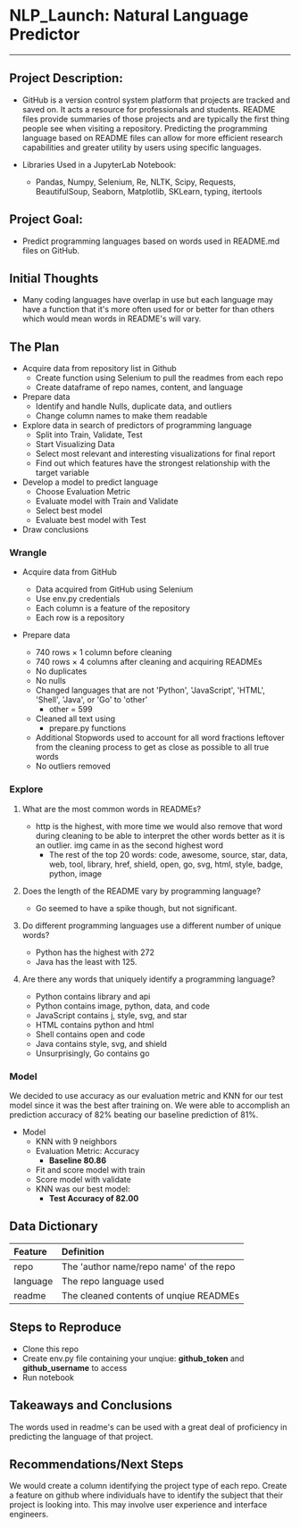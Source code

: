 # NLP_Launch: Natural Language Predictor

---

## Project Description:

* GitHub is a version control system platform that projects are tracked and saved on. It acts a resource for professionals and students. README files provide summaries of those projects and are typically the first thing people see when visiting a repository. Predicting the programming language based on README files can allow for more efficient research capabilities and greater utility by users using specific languages.

* Libraries Used in a JupyterLab Notebook:
    * Pandas, Numpy, Selenium, Re, NLTK, Scipy, Requests, BeautifulSoup, Seaborn, Matplotlib, SKLearn, typing, itertools
    
## Project Goal:

* Predict programming languages based on words used in README.md files on GitHub.
    
## Initial Thoughts 

* Many coding languages have overlap in use but each language may have a function that it's more often used for or better for than others which would mean words in README's will vary.
   
## The Plan

* Acquire data from repository list in Github
    * Create function using Selenium to pull the readmes from each repo
    * Create dataframe of repo names, content, and language
* Prepare data
    * Identify and handle Nulls, duplicate data, and outliers
    * Change column names to make them readable
* Explore data in search of predictors of programming language
    * Split into Train, Validate, Test
    * Start Visualizing Data
    * Select most relevant and interesting visualizations for final report
    * Find out which features have the strongest relationship with the target variable
* Develop a model to predict language
    * Choose Evaluation Metric
    * Evaluate model with Train and Validate
    * Select best model
    * Evaluate best model with Test
* Draw conclusions
    

### Wrangle

* Acquire data from GitHub
    * Data acquired from GitHub using Selenium
    * Use env.py credentials
    * Each column is a feature of the repository
    * Each row is a repository

* Prepare data
    * 740 rows × 1 column before cleaning
    * 740 rows × 4 columns after cleaning and acquiring READMEs
    * No duplicates
    * No nulls
    * Changed languages that are not 'Python', 'JavaScript', 'HTML', 'Shell', 'Java', or 'Go' to 'other'
        * other = 599
    * Cleaned all text using
        * prepare.py functions
    * Additional Stopwords used to account for all word fractions leftover from the cleaning process to get as close as possible to all true words
    * No outliers removed

### Explore

1. What are the most common words in READMEs?
    * http is the highest, with more time we would also remove that word during cleaning to be able to interpret the other words better as it is an outlier. img came in as the second highest word
        * The rest of the top 20 words: code, awesome, source, star, data, web, tool, library, href, shield, open, go, svg, html, style, badge, python, image
        
2. Does the length of the README vary by programming language?
    * Go seemed to have a spike though, but not significant.

3. Do different programming languages use a different number of unique words?
    * Python has the highest with 272
    * Java has the least with 125.
 
4. Are there any words that uniquely identify a programming language?
    * Python contains library and api
    * Python contains image, python, data, and code
    * JavaScript contains j, style, svg, and star
    * HTML contains python and html
    * Shell contains open and code
    * Java contains style, svg, and shield
    * Unsurprisingly, Go contains go
    
### Model

We decided to use accuracy as our evaluation metric and KNN for our test model since it was the best after training on. We were able to accomplish an prediction accuracy of 82% beating our baseline prediction of 81%.

* Model
    * KNN with 9 neighbors
    * Evaluation Metric: Accuracy
        * **Baseline 80.86**
    * Fit and score model with train
    * Score model with validate
    * KNN was our best model:
        * **Test Accuracy of 82.00**
    
## Data Dictionary  

| Feature | Definition|
|:--------|:-----------|
|repo| The 'author name/repo name' of the repo|
|language| The repo language used|
|readme| The cleaned contents of unqiue READMEs|

## Steps to Reproduce
* Clone this repo
* Create env.py file containing your unqiue: **github_token** and **github_username** to access
* Run notebook

## Takeaways and Conclusions

The words used in readme's can be used with a great deal of proficiency in predicting the language of that project. 

## Recommendations/Next Steps

We would create a column identifying the project type of each repo. Create a feature on github where individuals have to identify the subject that their project is looking into. This may involve user experience and interface engineers.
